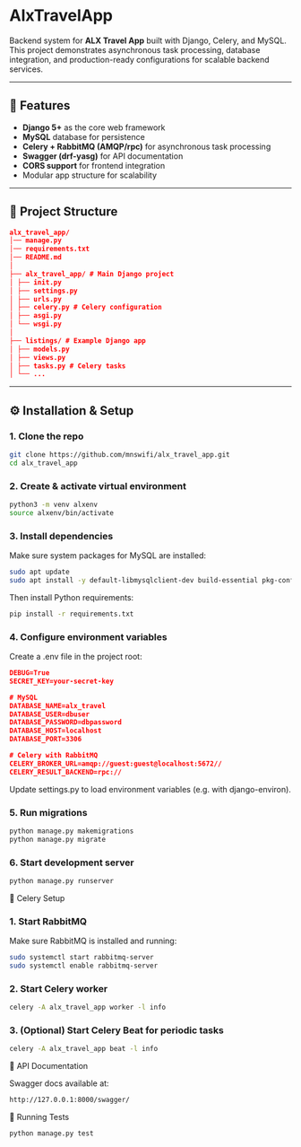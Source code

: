 # AlxTravelApp

Backend system for **ALX Travel App** built with Django, Celery, and MySQL.  
This project demonstrates asynchronous task processing, database integration, and production-ready configurations for scalable backend services.

---

## 🚀 Features

- **Django 5+** as the core web framework
- **MySQL** database for persistence
- **Celery + RabbitMQ (AMQP/rpc)** for asynchronous task processing
- **Swagger (drf-yasg)** for API documentation
- **CORS support** for frontend integration
- Modular app structure for scalability

---

## 📂 Project Structure

```json
alx_travel_app/
│── manage.py
│── requirements.txt
│── README.md
│
├── alx_travel_app/ # Main Django project
│ ├── init.py
│ ├── settings.py
│ ├── urls.py
│ ├── celery.py # Celery configuration
│ ├── asgi.py
│ └── wsgi.py
│
├── listings/ # Example Django app
│ ├── models.py
│ ├── views.py
│ ├── tasks.py # Celery tasks
│ └── ...

```

---

## ⚙️ Installation & Setup

### 1. Clone the repo

```bash
git clone https://github.com/mnswifi/alx_travel_app.git
cd alx_travel_app
```

### 2. Create & activate virtual environment

```bash
python3 -m venv alxenv
source alxenv/bin/activate
```

### 3. Install dependencies

Make sure system packages for MySQL are installed:

```bash
sudo apt update
sudo apt install -y default-libmysqlclient-dev build-essential pkg-config python3-dev
```

Then install Python requirements:

```bash
pip install -r requirements.txt
```

### 4. Configure environment variables

Create a .env file in the project root:

```json
DEBUG=True
SECRET_KEY=your-secret-key

# MySQL
DATABASE_NAME=alx_travel
DATABASE_USER=dbuser
DATABASE_PASSWORD=dbpassword
DATABASE_HOST=localhost
DATABASE_PORT=3306

# Celery with RabbitMQ
CELERY_BROKER_URL=amqp://guest:guest@localhost:5672//
CELERY_RESULT_BACKEND=rpc://

```

Update settings.py to load environment variables (e.g. with django-environ).

### 5. Run migrations

```bash
python manage.py makemigrations
python manage.py migrate
```

### 6. Start development server

```bash
python manage.py runserver
```

📌 Celery Setup

### 1. Start RabbitMQ

Make sure RabbitMQ is installed and running:

```bash
sudo systemctl start rabbitmq-server
sudo systemctl enable rabbitmq-server
```

### 2. Start Celery worker

```bash
celery -A alx_travel_app worker -l info
```

### 3. (Optional) Start Celery Beat for periodic tasks

```bash
celery -A alx_travel_app beat -l info
```

📖 API Documentation

Swagger docs available at:

```bash
http://127.0.0.1:8000/swagger/
```

🧪 Running Tests

```bash
python manage.py test
```
